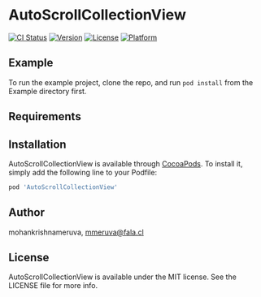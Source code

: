 # AutoScrollCollectionView

[![CI Status](https://img.shields.io/travis/mohankrishnameruva/AutoScrollCollectionView.svg?style=flat)](https://travis-ci.org/mohankrishnameruva/AutoScrollCollectionView)
[![Version](https://img.shields.io/cocoapods/v/AutoScrollCollectionView.svg?style=flat)](https://cocoapods.org/pods/AutoScrollCollectionView)
[![License](https://img.shields.io/cocoapods/l/AutoScrollCollectionView.svg?style=flat)](https://cocoapods.org/pods/AutoScrollCollectionView)
[![Platform](https://img.shields.io/cocoapods/p/AutoScrollCollectionView.svg?style=flat)](https://cocoapods.org/pods/AutoScrollCollectionView)

## Example

To run the example project, clone the repo, and run `pod install` from the Example directory first.

## Requirements

## Installation

AutoScrollCollectionView is available through [CocoaPods](https://cocoapods.org). To install
it, simply add the following line to your Podfile:

```ruby
pod 'AutoScrollCollectionView'
```

## Author

mohankrishnameruva, mmeruva@fala.cl

## License

AutoScrollCollectionView is available under the MIT license. See the LICENSE file for more info.
